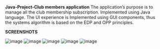 **Java-Project-Club members application**
The application’s purpose is to manage all the club membership subscription. 
Implemented using Java language.
The UI experience is Implemented using GUI components, thus the systems algorithm is based on the EDP and OPP principles.



**SCREENSHOTS**



![image](https://user-images.githubusercontent.com/70447976/155593356-9aae0dbd-c101-4a66-9bc9-c1dfdcedabf3.png)
![image](https://user-images.githubusercontent.com/70447976/155593374-6af06cc1-d461-4a49-9f70-3c04714c6ddd.png)
![image](https://user-images.githubusercontent.com/70447976/155593425-4d1a592d-7c9c-495a-ab81-8dfb1a2834c1.png)
![image](https://user-images.githubusercontent.com/70447976/155594151-aa33e981-c075-44a4-9e73-e153ae9b7601.png)
![image](https://user-images.githubusercontent.com/70447976/155594186-9019f898-3001-4f36-80e4-c0bce5017885.png)



